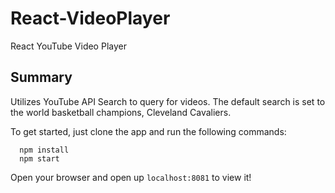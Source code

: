 # React-VideoPlayer
React YouTube Video Player

## Summary
Utilizes YouTube API Search to query for videos. The default search is set to the world basketball champions, Cleveland Cavaliers. 

To get started, just clone the app and run the following commands:
```
  npm install
  npm start
```
Open your browser and open up `localhost:8081` to view it!